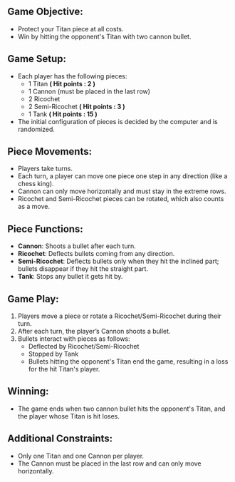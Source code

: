 ## Game Objective:

- Protect your Titan piece at all costs.
- Win by hitting the opponent's Titan with two cannon bullet.

## Game Setup:

- Each player has the following pieces:
  - 1 Titan **( Hit points : **2** )**
  - 1 Cannon (must be placed in the last row)
  - 2 Ricochet
  - 2 Semi-Ricochet **( Hit points : **3** )**
  - 1 Tank **( Hit points : **15** )**
- The initial configuration of pieces is decided by the computer and is randomized.

## Piece Movements:

- Players take turns.
- Each turn, a player can move one piece one step in any direction (like a chess king).
- Cannon can only move horizontally and must stay in the extreme rows.
- Ricochet and Semi-Ricochet pieces can be rotated, which also counts as a move.

## Piece Functions:

- **Cannon**: Shoots a bullet after each turn.
- **Ricochet**: Deflects bullets coming from any direction.
- **Semi-Ricochet**: Deflects bullets only when they hit the inclined part; bullets disappear if they hit the straight part.
- **Tank**: Stops any bullet it gets hit by.

## Game Play:

1. Players move a piece or rotate a Ricochet/Semi-Ricochet during their turn.
2. After each turn, the player’s Cannon shoots a bullet.
3. Bullets interact with pieces as follows:
   - Deflected by Ricochet/Semi-Ricochet
   - Stopped by Tank
   - Bullets hitting the opponent's Titan end the game, resulting in a loss for the hit Titan's player.

## Winning:

- The game ends when two cannon bullet hits the opponent's Titan, and the player whose Titan is hit loses.

## Additional Constraints:

- Only one Titan and one Cannon per player.
- The Cannon must be placed in the last row and can only move horizontally.

